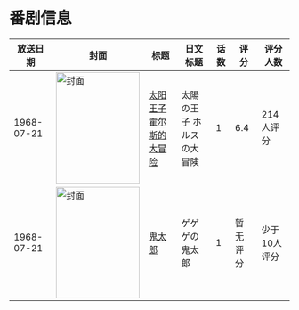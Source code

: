 # 番剧信息

|放送日期|封面|标题|日文标题|话数|评分|评分人数|
|---|---|---|---|---|---|---|
|1968-07-21|<img src="//lain.bgm.tv/pic/cover/c/e8/1f/11190_errGl.jpg" alt="封面" style="width:150px;height:200px;object-fit:cover;">|[太阳王子霍尔斯的大冒险](https://bangumi.tv/subject/11190)|太陽の王子 ホルスの大冒険|1|6.4|214人评分|
|1968-07-21|<img src="//lain.bgm.tv/pic/cover/c/2e/eb/211091_3jUpS.jpg" alt="封面" style="width:150px;height:200px;object-fit:cover;">|[鬼太郎](https://bangumi.tv/subject/211091)|ゲゲゲの鬼太郎|1|暂无评分|少于10人评分|
